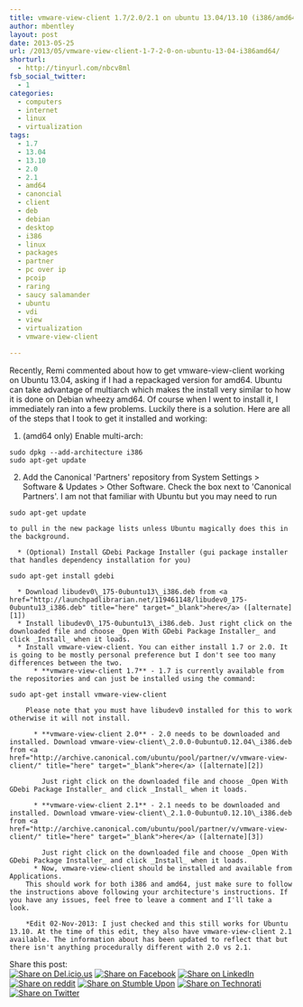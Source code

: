 ```yaml
---
title: vmware-view-client 1.7/2.0/2.1 on ubuntu 13.04/13.10 (i386/amd64)
author: mbentley
layout: post
date: 2013-05-25
url: /2013/05/vmware-view-client-1-7-2-0-on-ubuntu-13-04-i386amd64/
shorturl:
  - http://tinyurl.com/nbcv8ml
fsb_social_twitter:
  - 1
categories:
  - computers
  - internet
  - linux
  - virtualization
tags:
  - 1.7
  - 13.04
  - 13.10
  - 2.0
  - 2.1
  - amd64
  - canoncial
  - client
  - deb
  - debian
  - desktop
  - i386
  - linux
  - packages
  - partner
  - pc over ip
  - pcoip
  - raring
  - saucy salamander
  - ubuntu
  - vdi
  - view
  - virtualization
  - vmware-view-client

---
```

Recently, Remi commented about how to get vmware-view-client working on Ubuntu 13.04, asking if I had a repackaged version for amd64. Ubuntu can take advantage of multiarch which makes the install very similar to how it is done on Debian wheezy amd64. Of course when I went to install it, I immediately ran into a few problems. Luckily there is a solution. Here are all of the steps that I took to get it installed and working:

  1. (amd64 only) Enable multi-arch:
```
sudo dpkg --add-architecture i386
sudo apt-get update
```

  2. Add the Canonical 'Partners' repository from System Settings > Software & Updates > Other Software. Check the box next to 'Canonical Partners'. I am not that familiar with Ubuntu but you may need to run
```
sudo apt-get update
```

    to pull in the new package lists unless Ubuntu magically does this in the background.

      * (Optional) Install GDebi Package Installer (gui package installer that handles dependency installation for you)
```
sudo apt-get install gdebi
```

      * Download libudev0\_175-0ubuntu13\_i386.deb from <a href="http://launchpadlibrarian.net/119461148/libudev0_175-0ubuntu13_i386.deb" title="here" target="_blank">here</a> ([alternate][1])
      * Install libudev0\_175-0ubuntu13\_i386.deb. Just right click on the downloaded file and choose _Open With GDebi Package Installer_ and click _Install_ when it loads.
      * Install vmware-view-client. You can either install 1.7 or 2.0. It is going to be mostly personal preference but I don't see too many differences between the two.
          * **vmware-view-client 1.7** - 1.7 is currently available from the repositories and can just be installed using the command:
```
sudo apt-get install vmware-view-client
```

        Please note that you must have libudev0 installed for this to work otherwise it will not install.

          * **vmware-view-client 2.0** - 2.0 needs to be downloaded and installed. Download vmware-view-client\_2.0.0-0ubuntu0.12.04\_i386.deb from <a href="http://archive.canonical.com/ubuntu/pool/partner/v/vmware-view-client/" title="here" target="_blank">here</a> ([alternate][2])

            Just right click on the downloaded file and choose _Open With GDebi Package Installer_ and click _Install_ when it loads.

          * **vmware-view-client 2.1** - 2.1 needs to be downloaded and installed. Download vmware-view-client\_2.1.0-0ubuntu0.12.10\_i386.deb from <a href="http://archive.canonical.com/ubuntu/pool/partner/v/vmware-view-client/" title="here" target="_blank">here</a> ([alternate][3])

            Just right click on the downloaded file and choose _Open With GDebi Package Installer_ and click _Install_ when it loads.
          * Now, vmware-view-client should be installed and available from Applications.
        This should work for both i386 and amd64, just make sure to follow the instructions above following your architecture's instructions. If you have any issues, feel free to leave a comment and I'll take a look.

        *Edit 02-Nov-2013: I just checked and this still works for Ubuntu 13.10. At the time of this edit, they also have vmware-view-client 2.1 available. The information about has been updated to reflect that but there isn't anything procedurally different with 2.0 vs 2.1.

<!-- Social Bookmarks BEGIN -->

<p class="postcats">
Share this post:<br /><a onclick="window.open(this.href, '_blank', 'scrollbars=yes,menubar=no,height=600,width=750,resizable=yes,toolbar=no,location=no,status=no'); return false;" href="http://del.icio.us/post?url=http://tinyurl.com/nbcv8ml&title=vmware-view-client+1.7%2F2.0%2F2.1+on+ubuntu+13.04%2F13.10+%28i386%2Famd64%29" rel="nofollow" title="Share on Del.icio.us"><img class="social_img" src="/wp-content/plugins/social-bookmarks/images/delicious.png" title="Share on Del.icio.us" alt="Share on Del.icio.us" /></a> <a onclick="window.open(this.href, '_blank', 'scrollbars=yes,menubar=no,height=600,width=750,resizable=yes,toolbar=no,location=no,status=no'); return false;" href="http://www.facebook.com/sharer.php?u=http://tinyurl.com/nbcv8ml" rel="nofollow" title="Share on Facebook"><img class="social_img" src="/wp-content/plugins/social-bookmarks/images/facebook.png" title="Share on Facebook" alt="Share on Facebook" /></a> <a onclick="window.open(this.href, '_blank', 'scrollbars=yes,menubar=no,height=600,width=750,resizable=yes,toolbar=no,location=no,status=no'); return false;" href="http://www.linkedin.com/shareArticle?mini=true&url=http://tinyurl.com/nbcv8ml&title=vmware-view-client+1.7%2F2.0%2F2.1+on+ubuntu+13.04%2F13.10+%28i386%2Famd64%29" rel="nofollow" title="Share on LinkedIn"><img class="social_img" src="/wp-content/plugins/social-bookmarks/images/linkedin.png" title="Share on LinkedIn" alt="Share on LinkedIn" /></a> <a onclick="window.open(this.href, '_blank', 'scrollbars=yes,menubar=no,height=600,width=750,resizable=yes,toolbar=no,location=no,status=no'); return false;" href="http://reddit.com/submit?url=http://tinyurl.com/nbcv8ml&title=vmware-view-client+1.7%2F2.0%2F2.1+on+ubuntu+13.04%2F13.10+%28i386%2Famd64%29" rel="nofollow" title="Share on reddit"><img class="social_img" src="/wp-content/plugins/social-bookmarks/images/reddit.png" title="Share on reddit" alt="Share on reddit" /></a> <a onclick="window.open(this.href, '_blank', 'scrollbars=yes,menubar=no,height=600,width=750,resizable=yes,toolbar=no,location=no,status=no'); return false;" href="http://www.stumbleupon.com/submit?url=http://tinyurl.com/nbcv8ml&title=vmware-view-client+1.7%2F2.0%2F2.1+on+ubuntu+13.04%2F13.10+%28i386%2Famd64%29" rel="nofollow" title="Share on Stumble Upon"><img class="social_img" src="/wp-content/plugins/social-bookmarks/images/stumbleupon.png" title="Share on Stumble Upon" alt="Share on Stumble Upon" /></a> <a onclick="window.open(this.href, '_blank', 'scrollbars=yes,menubar=no,height=600,width=750,resizable=yes,toolbar=no,location=no,status=no'); return false;" href="http://www.technorati.com/faves?add=http://tinyurl.com/nbcv8ml" rel="nofollow" title="Share on Technorati"><img class="social_img" src="/wp-content/plugins/social-bookmarks/images/technorati.png" title="Share on Technorati" alt="Share on Technorati" /></a> <a onclick="window.open(this.href, '_blank', 'scrollbars=yes,menubar=no,height=600,width=750,resizable=yes,toolbar=no,location=no,status=no'); return false;" href="http://twitter.com/home/?status=vmware-view-client+1.7%2F2.0%2F2.1+on+ubuntu+13.04%2F13.10+%28i386%2Famd64%29+@+http://tinyurl.com/nbcv8ml" rel="nofollow" title="Share on Twitter"><img class="social_img" src="/wp-content/plugins/social-bookmarks/images/twitter.png" title="Share on Twitter" alt="Share on Twitter" /></a> <br />
</p>

<!-- Social Bookmarks END -->

 [1]: http://launchpadlibrarian.net/119461148/libudev0_175-0ubuntu13_i386.deb
 [2]: /wp-content/uploads/2013/05/vmware-view-client_2.0.0-0ubuntu0.12.04_i386.deb
 [3]: /wp-content/uploads/2013/05/vmware-view-client_2.1.0-0ubuntu0.12.10_i386.deb
